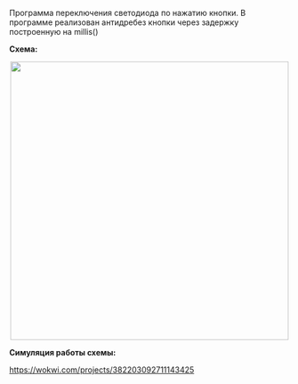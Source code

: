 Программа переключения светодиода по нажатию кнопки. В программе реализован антидребез кнопки через задержку построенную на millis()

**Схема:**

<p align="center">
  <img width="500" src="https://github.com/heorhii-ap/arduino_pet/assets/143074323/595b7cb4-0b8e-487b-bdd1-9ddec30481a5">
</p>

**Симуляция работы схемы:**

https://wokwi.com/projects/382203092711143425
